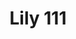 ---
hackday: 26-london
title: Lily 111
summary: 'LLM trained on NHS guidelines producing 100% concordant results benchmarked
  against 111 that''s quicker, cheaper and smarter'
thumbnail: lily_111.png
team:
- '@_emilyjin'
- Hamish Robertson
- Michael George
- Parth Amin
- Ananya Pandey
- Tanzil Parkar
- Diana Canghizer
- Kajal Ruparell
- Byron
- Nick Jackson
- Swamy
- Yusuf
- Niket Shah
links:
  presentation: https://docs.google.com/presentation/d/10wWvUPBSz4AhXkvuQA2EnWp1dQbhtCx6fGLGLsGCO7A/edit?usp=sharing
---